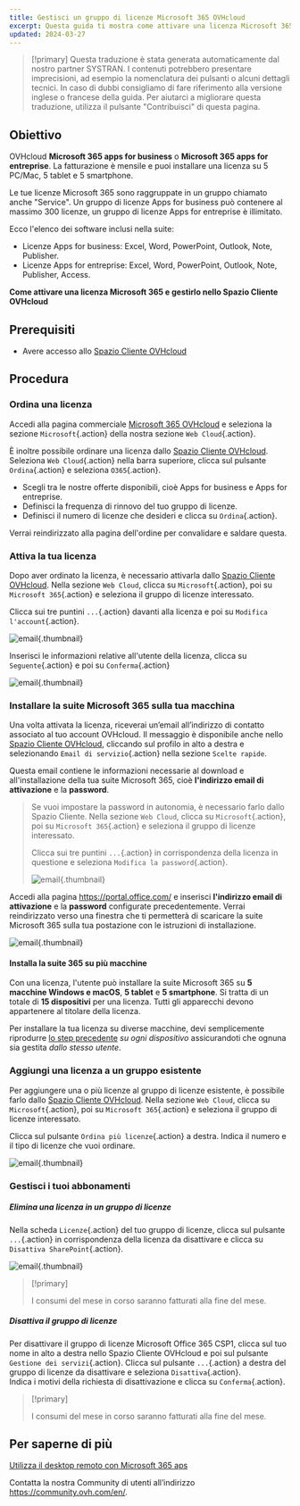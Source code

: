 ```yaml
---
title: Gestisci un gruppo di licenze Microsoft 365 OVHcloud
excerpt: Questa guida ti mostra come attivare una licenza Microsoft 365 e come gestirlo nello Spazio Cliente OVHcloud.
updated: 2024-03-27
---
```


> [!primary]
> Questa traduzione è stata generata automaticamente dal nostro partner SYSTRAN. I contenuti potrebbero presentare imprecisioni, ad esempio la nomenclatura dei pulsanti o alcuni dettagli tecnici. In caso di dubbi consigliamo di fare riferimento alla versione inglese o francese della guida. Per aiutarci a migliorare questa traduzione, utilizza il pulsante "Contribuisci" di questa pagina.
>

## Obiettivo

OVHcloud **Microsoft 365 apps for business** o **Microsoft 365 apps for entreprise**. La fatturazione è mensile e puoi installare una licenza su 5 PC/Mac, 5 tablet e 5 smartphone.

Le tue licenze Microsoft 365 sono raggruppate in un gruppo chiamato anche "Service". Un gruppo di licenze Apps for business può contenere al massimo 300 licenze, un gruppo di licenze Apps for entreprise è illimitato.

Ecco l'elenco dei software inclusi nella suite:

- Licenze Apps for business: Excel, Word, PowerPoint, Outlook, Note, Publisher.
- Licenze Apps for entreprise: Excel, Word, PowerPoint, Outlook, Note, Publisher, Access.

**Come attivare una licenza Microsoft 365 e gestirlo nello Spazio Cliente OVHcloud**

## Prerequisiti

- Avere accesso allo [Spazio Cliente OVHcloud](/links/manager)

## Procedura

### Ordina una licenza

Accedi alla pagina commerciale [Microsoft 365 OVHcloud](https://www.ovh.com/fr/office-365-business) e seleziona la sezione `Microsoft`{.action} della nostra sezione `Web Cloud`{.action}.

È inoltre possibile ordinare una licenza dallo [Spazio Cliente OVHcloud](/links/manager). Seleziona `Web Cloud`{.action} nella barra superiore, clicca sul pulsante `Ordina`{.action} e seleziona `O365`{.action}.

- Scegli tra le nostre offerte disponibili, cioè Apps for business e Apps for entreprise.
- Definisci la frequenza di rinnovo del tuo gruppo di licenze.
- Definisci il numero di licenze che desideri e clicca su `Ordina`{.action}.

Verrai reindirizzato alla pagina dell'ordine per convalidare e saldare questa.

### Attiva la tua licenza

Dopo aver ordinato la licenza, è necessario attivarla dallo [Spazio Cliente OVHcloud](/links/manager). Nella sezione `Web Cloud`, clicca su `Microsoft`{.action}, poi su `Microsoft 365`{.action} e seleziona il gruppo di licenze interessato.

Clicca sui tre puntini `...`{.action} davanti alla licenza e poi su `Modifica l'account`{.action}.

![email](images/Outlook-cps1-01.png){.thumbnail}

Inserisci le informazioni relative all'utente della licenza, clicca su `Seguente`{.action} e poi su `Conferma`{.action}

![email](images/Outlook-cps1-02.png){.thumbnail}

### Installare la suite Microsoft 365 sulla tua macchina <a name="install365"></a>

Una volta attivata la licenza, riceverai un’email all’indirizzo di contatto associato al tuo account OVHcloud. Il messaggio è disponibile anche nello [Spazio Cliente OVHcloud](/links/manager), cliccando sul profilo in alto a destra e selezionando `Email di servizio`{.action} nella sezione `Scelte rapide`.

Questa email contiene le informazioni necessarie al download e all'installazione della tua suite Microsoft 365, cioè **l'indirizzo email di attivazione** e la **password**.

>
> Se vuoi impostare la password in autonomia, è necessario farlo dallo Spazio Cliente. Nella sezione `Web Cloud`, clicca su `Microsoft`{.action}, poi su `Microsoft 365`{.action} e seleziona il gruppo di licenze interessato.
>
> Clicca sui tre puntini `...`{.action} in corrispondenza della licenza in questione e seleziona `Modifica la password`{.action}.
>
>![email](images/Outlook-cps1-03.png){.thumbnail}
>

Accedi alla pagina <https://portal.office.com/> e inserisci **l'indirizzo email di attivazione** e la **password** configurate precedentemente. Verrai reindirizzato verso una finestra che ti permetterà di scaricare la suite Microsoft 365 sulla tua postazione con le istruzioni di installazione.

![email](images/Outlook-cps1-04.png){.thumbnail}

#### Installa la suite 365 su più macchine

Con una licenza, l'utente può installare la suite Microsoft 365 su **5 macchine Windows e macOS**, **5 tablet** e **5 smartphone**. Si tratta di un totale di **15 dispositivi** per una licenza. Tutti gli apparecchi devono appartenere al titolare della licenza.

Per installare la tua licenza su diverse macchine, devi semplicemente riprodurre [lo step precedente](#install365) *su ogni dispositivo* assicurandoti che ognuna sia gestita *dallo stesso utente*.

### Aggiungi una licenza a un gruppo esistente

Per aggiungere una o più licenze al gruppo di licenze esistente, è possibile farlo dallo [Spazio Cliente OVHcloud](/links/manager). Nella sezione `Web Cloud`, clicca su `Microsoft`{.action}, poi su `Microsoft 365`{.action} e seleziona il gruppo di licenze interessato.

Clicca sul pulsante `Ordina più licenze`{.action} a destra. Indica il numero e il tipo di licenze che vuoi ordinare.

![email](images/Outlook-cps1-05.png){.thumbnail}

### Gestisci i tuoi abbonamenti <a name="managesubscriptions"></a>

##### Elimina una licenza in un gruppo di licenze

Nella scheda `Licenze`{.action} del tuo gruppo di licenze, clicca sul pulsante `...`{.action} in corrispondenza della licenza da disattivare e clicca su `Disattiva SharePoint`{.action}.

![email](images/Outlook-cps1-06.png){.thumbnail}

> [!primary]
>
> I consumi del mese in corso saranno fatturati alla fine del mese.

##### Disattiva il gruppo di licenze

Per disattivare il gruppo di licenze Microsoft Office 365 CSP1, clicca sul tuo nome in alto a destra nello Spazio Cliente OVHcloud e poi sul pulsante `Gestione dei servizi`{.action}. Clicca sul pulsante `...`{.action} a destra del gruppo di licenze da disattivare e seleziona `Disattiva`{.action}.<br>
Indica i motivi della richiesta di disattivazione e clicca su `Conferma`{.action}.

> [!primary]
>
> I consumi del mese in corso saranno fatturati alla fine del mese.

## Per saperne di più

[Utilizza il desktop remoto con Microsoft 365 aps](/pages/web_cloud/email_and_collaborative_solutions/microsoft_office/office_proplus)

Contatta la nostra Community di utenti all’indirizzo <https://community.ovh.com/en/>.
